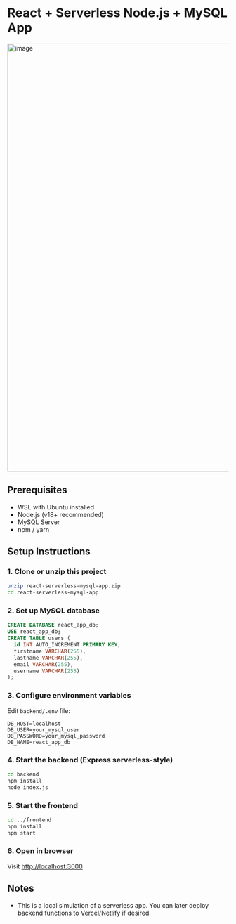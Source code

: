 # React + Serverless Node.js + MySQL App

<img width="1920" height="975" alt="image" src="https://github.com/user-attachments/assets/92e06c89-1225-48ad-8d98-03b73ca8a088" />

## Prerequisites
- WSL with Ubuntu installed
- Node.js (v18+ recommended)
- MySQL Server
- npm / yarn

## Setup Instructions

### 1. Clone or unzip this project
```bash
unzip react-serverless-mysql-app.zip
cd react-serverless-mysql-app
```

### 2. Set up MySQL database
```sql
CREATE DATABASE react_app_db;
USE react_app_db;
CREATE TABLE users (
  id INT AUTO_INCREMENT PRIMARY KEY,
  firstname VARCHAR(255),
  lastname VARCHAR(255),
  email VARCHAR(255),
  username VARCHAR(255)
);
```

### 3. Configure environment variables
Edit `backend/.env` file:
```
DB_HOST=localhost
DB_USER=your_mysql_user
DB_PASSWORD=your_mysql_password
DB_NAME=react_app_db
```

### 4. Start the backend (Express serverless-style)
```bash
cd backend
npm install
node index.js
```

### 5. Start the frontend
```bash
cd ../frontend
npm install
npm start
```

### 6. Open in browser
Visit [http://localhost:3000](http://localhost:3000)

## Notes
- This is a local simulation of a serverless app. You can later deploy backend functions to Vercel/Netlify if desired.
